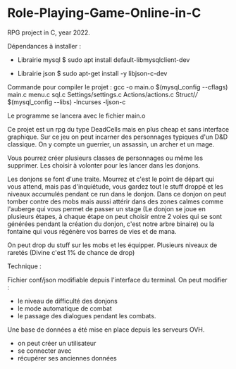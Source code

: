 # Role-Playing-Game-Online-in-C
RPG project in C, year 2022.

Dépendances à installer :

- Librairie mysql
$ sudo apt install default-libmysqlclient-dev

- Librairie json
$ sudo apt-get install -y libjson-c-dev

Commande pour compiler le projet :
gcc -o main.o $(mysql_config --cflags) main.c menu.c sql.c Settings/settings.c Actions/actions.c Struct/*/* $(mysql_config --libs) -lncurses -ljson-c

Le programme se lancera avec le fichier main.o


Ce projet est un rpg du type DeadCells mais en plus cheap et sans interface graphique. Sur ce jeu on peut incarner des personnages typiques d'un D&D classique.
On y compte un guerrier, un assassin, un archer et un mage.

Vous pourrez créer plusieurs classes de personnages ou même les supprimer. Les choisir à volonter pour les lancer dans les donjons.

Les donjons se font d'une traite. Mourrez et c'est le point de départ qui vous attend, mais pas d'inquiétude, vous gardez tout le stuff droppé et les niveaux accumulés pendant ce run dans le donjon. Dans ce donjon on peut tomber contre des mobs mais aussi attérir dans des zones calmes comme l'auberge qui vous permet de passer un stage (Le donjon se joue en plusieurs étapes, à chaque étape on peut choisir entre 2 voies qui se sont générées pendant la création du donjon, c'est notre arbre binaire) ou la fontaine qui vous régénère vos barres de vies et de mana.

On peut drop du stuff sur les mobs et les équipper. Plusieurs niveaux de raretés (Divine c'est 1% de chance de drop)

Technique :

Fichier conf/json modifiable depuis l'interface du terminal. On peut modifier :
- le niveau de difficulté des donjons
- le mode automatique de combat 
- le passage des dialogues pendant les combats.

Une base de données a été mise en place depuis les serveurs OVH.
- on peut créer un utilisateur
- se connecter avec
- récupérer ses anciennes données 




